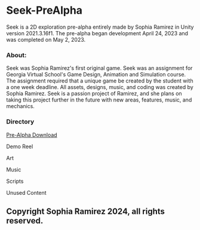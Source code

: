 # Seek-PreAlpha
Seek is a 2D exploration pre-alpha entirely made by Sophia Ramirez in Unity version 2021.3.16f1. The pre-alpha began development April 24, 2023 and was completed on May 2, 2023.

### About:

Seek was Sophia Ramirez's first original game. Seek was an assignment for Georgia Virtual School's Game Design, Animation and Simulation course. The assignment required that a unique game be created by the student with a one week deadline. All assets, designs, music, and coding was created by Sophia Ramirez. Seek is a passion project of Ramirez, and she plans on taking this project further in the future with new areas, features, music, and mechanics.

### Directory

[Pre-Alpha Download](https://github.com/mooni121/Seek-PreAlpha/blob/main/Seek-Demo-Download.md)

Demo Reel

Art

Music

Scripts

Unused Content



## Copyright Sophia Ramirez 2024, all rights reserved.
